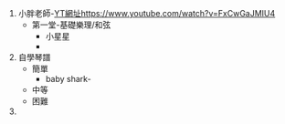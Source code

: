 1. 小胖老師-[YT網址](https://www.youtube.com/watch?v=FxCwGaJMIU4)https://www.youtube.com/watch?v=FxCwGaJMIU4
   + 第一堂-基礎樂理/和弦
     + 小星星
     + 
2. 自學琴譜
   + 簡單
     + baby shark-
   + 中等
   + 困難
3. 

